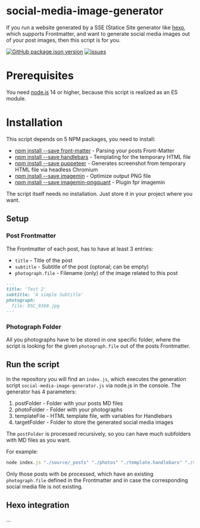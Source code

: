 # social-media-image-generator

If you run a website generated by a SSE (Statice Site generator like [hexo](https://hexo.io/), which supports Frontmatter, and want to generate social media images out of your post images, then this script is for you.

[![GitHub package.json version](https://img.shields.io/github/package-json/v/kristofzerbe/social-media-image-generator?label=version&style=flat-square)](https://github.com/kristofzerbe/social-media-image-generator/blob/main/package.json)
[![issues](https://img.shields.io/github/issues/kristofzerbe/social-media-image-generator?label=github%20issues&style=flat-square)](https://github.com/kristofzerbe/social-media-image-generator/issues)

# Prerequisites

You need [node.js](https://nodejs.org/en/) 14 or higher, because this script is realized as an ES module.
# Installation

This script depends on 5 NPM packages, you need to install:

* [npm install --save front-matter](https://www.npmjs.com/package/front-matter) - Parsing your posts Front-Matter
* [npm install --save handlebars](https://www.npmjs.com/package/handlebars) - Templating for the temporary HTML file
* [npm install --save puppeteer](https://www.npmjs.com/package/puppeteer) - Generates screenshot from temporary HTML file via headless Chromium
* [npm install --save imagemin](https://www.npmjs.com/package/imagemin) - Optimize output PNG file
* [npm install --save imagemin-pngquant](https://www.npmjs.com/package/imagemin-pngquant) - Plugin fpr imagemin

The script itself needs no installation. Just store it in your project where you want.

## Setup

### Post Frontmatter

The Frontmatter of each post, has to have at least 3 entries:

* ``title`` - Title of the post
* ``subtitle`` - Subtitle of the post (optonal; can be empty)
* ``photograph.file`` - Filename (only) of the image related to this post

```md
---
title: 'Test 2'
subtitle: 'A simple Subtitle'
photograph:
  file: DSC_9368.jpg
---
```

### Photograph Folder

All you photographs have to be stored in one specific folder, where the script is looking for the given ``photograph.file`` out of the posts Frontmatter.

## Run the script

In the repository you will find an ``index.js``, which executes the generation script ``social-media-image-generator.js`` via node.js in the console. The generator has 4 parameters:

1. postFolder - Folder with your posts MD files
2. photoFolder - Folder with your photographs
3. templateFile - HTML template file, with variables for Handlebars
4. targetFolder - Folder to store the generated social media images

The ``postFolder`` is processed recursively, so you can have much subfolders with MD files as you want.

For example:
```js
node index.js "./source/_posts" "./photos" "./template.handlebars" "./social-media-images"
```

Only those posts with be processed, which have an existing ``photograph.file`` defined in the Frontmatter and in case the corresponding social media file is not existing.

## Hexo integration

...